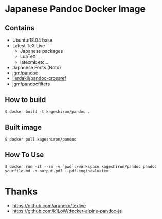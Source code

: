 # Japanese Pandoc Docker Image
## Contains
- Ubuntu:18.04 base
- Latest TeX Live
    - Japanese packages
    - LuaTeX
    - latexmk etc...
- Japanese Fonts (Noto)
- [jgm/pandoc](https://github.com/jgm/pandoc)
- [lierdakil/pandoc-crossref](https://github.com/lierdakil/pandoc-crossref)
- [jgm/pandocfilters](https://github.com/jgm/pandocfilters) 

## How to build
```
$ docker build -t kageshiron/pandoc .
```

## Built image
```
$ docker pull kageshiron/pandoc
```

## How To Use
```
$ docker run -it --rm -v `pwd`:/workspace kageshiron/pandoc pandoc yourfile.md -o output.pdf --pdf-engine=luatex
```

# Thanks
- https://github.com/aruneko/texlive
- https://github.com/k1LoW/docker-alpine-pandoc-ja
